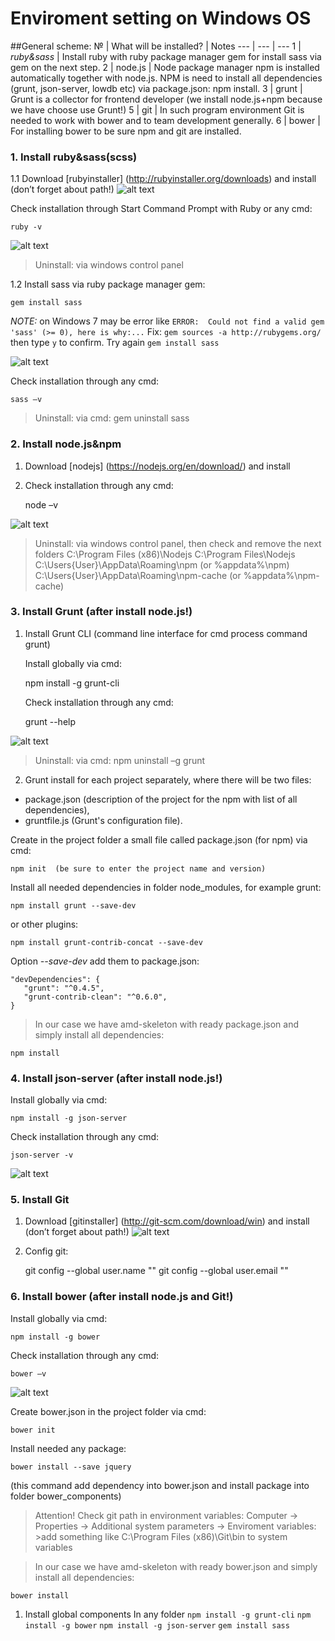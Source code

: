 # Enviroment setting on Windows OS

##General scheme:
№ | What will be installed? | Notes
--- | --- | ---
1 | *ruby&sass* | Install ruby with ruby package manager gem for install sass via gem on the next step.
2 | node.js | Node package manager npm is installed automatically together with node.js. NPM is need to install all dependencies (grunt, json-server, lowdb etc) via package.json: npm install.
3 | grunt | Grunt is a collector for frontend developer (we install node.js+npm because we have choose use Grunt!)
5 | git | In such program environment Git is needed to work with bower and to team development generally.
6 | bower | For installing bower to be sure npm and git are installed.

### 1. Install ruby&sass(scss)

1.1 Download [rubyinstaller] (http://rubyinstaller.org/downloads) and install (don’t forget about path!)
![alt text](./src/img/ruby-path.png "Don't forget about ruby path")

Check installation through Start Command Prompt with Ruby or any cmd:

	ruby -v

![alt text](./src/img/ruby-check.png "Checking ruby installing")

> Uninstall: via windows control panel

1.2 Install sass via ruby package manager gem:

	gem install sass


*NOTE:* on Windows 7 may be error like
`ERROR:  Could not find a valid gem 'sass' (>= 0), here is why:...`
Fix:
`gem sources -a http://rubygems.org/` then type `y` to confirm. Try again `gem install sass`

![alt text](./src/img/sass-check.png "Checking sass installing")

Check installation through any cmd:

	sass –v

> Uninstall: via cmd: gem uninstall sass

### 2. Install node.js&npm

1) Download [nodejs] (https://nodejs.org/en/download/) and install

2) Check installation through any cmd:

	node –v

 ![alt text](./src/img/node-check.png "Checking node.js installing")

> Uninstall: via windows control panel, then check and remove the next folders
>            C:\Program Files (x86)\Nodejs
>            C:\Program Files\Nodejs
>            C:\Users\{User}\AppData\Roaming\npm (or %appdata%\npm)
>            C:\Users\{User}\AppData\Roaming\npm-cache (or %appdata%\npm-cache)


### 3. Install Grunt (after install node.js!)

1) Install Grunt CLI (command line interface for cmd process command grunt)

   Install globally via cmd:

     npm install -g grunt-cli

   Check installation through any cmd:

     grunt --help

![alt text](./src/img/grunt-check.png "Checking grunt installing")

> Uninstall: via cmd: npm uninstall –g grunt

2) Grunt install for each project separately, where there will be two files:
  - package.json (description of the project for the npm with list of all dependencies),
  - gruntfile.js (Grunt's configuration file).

Create in the project folder a small file called package.json (for npm) via cmd:

	npm init  (be sure to enter the project name and version)

Install all needed dependencies in folder node_modules, for example grunt:

	npm install grunt --save-dev

or other plugins:

	npm install grunt-contrib-concat --save-dev

Option *--save-dev* add them to package.json:

	"devDependencies": {
	   "grunt": "^0.4.5",
	   "grunt-contrib-clean": "^0.6.0",
	}

> In our case we have amd-skeleton with ready package.json and simply install all dependencies:

	npm install


### 4. Install json-server (after install node.js!)

Install globally via cmd:

	npm install -g json-server

Check installation through any cmd:

	json-server -v

![alt text](./src/img/json-server-check.png "Checking json-server installing")

### 5. Install Git

1) Download [gitinstaller] (http://git-scm.com/download/win) and install (don’t forget about path!)
![alt text](./src/img/git-install.png "Don't forget about git path")


2) Config git:

	git config --global user.name "<YOUR NAME>"
	git config --global user.email "<YOUR EMAIL ADDRESS>"


### 6. Install bower (after install node.js and Git!)

Install globally via cmd:

	npm install -g bower

Check installation through any cmd:

	bower –v

![alt text](./src/img/bower-check.png "Checking bower installing")

Create bower.json in the project folder via cmd:

	bower init

Install needed any package:

	bower install --save jquery

(this command add dependency into bower.json and install package into folder bower_components)

> Attention!
> Check git path in environment variables: Computer -> Properties -> Additional system parameters -> Enviroment variables: >add something like C:\Program Files (x86)\Git\bin to system variables

> In our case we have amd-skeleton with ready bower.json and simply install all dependencies:

    bower install




1. Install global components
In any folder
`npm install -g grunt-cli`
`npm install -g bower`
`npm install -g json-server`
`gem install sass`